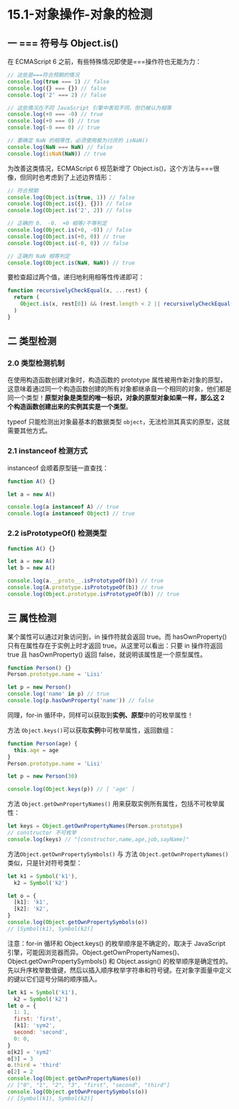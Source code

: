 # 15.1-对象操作-对象的检测

## 一 === 符号与 Object.is()

在 ECMAScript 6 之前，有些特殊情况即使是===操作符也无能为力：

```js
// 这些是===符合预期的情况
console.log(true === 1) // false
console.log({} === {}) // false
console.log('2' === 2) // false

// 这些情况在不同 JavaScript 引擎中表现不同，但仍被认为相等
console.log(+0 === -0) // true
console.log(+0 === 0) // true
console.log(-0 === 0) // true

// 要确定 NaN 的相等性，必须使用极为讨厌的 isNaN()
console.log(NaN === NaN) // false
console.log(isNaN(NaN)) // true
```

为改善这类情况，ECMAScript 6 规范新增了 Object.is()，这个方法与===很像，但同时也考虑到了上述边界情形：

```js
// 符合预期
console.log(Object.is(true, 1)) // false
console.log(Object.is({}, {})) // false
console.log(Object.is('2', 2)) // false

// 正确的 0、 -0、 +0 相等/不等判定
console.log(Object.is(+0, -0)) // false
console.log(Object.is(+0, 0)) // true
console.log(Object.is(-0, 0)) // false

// 正确的 NaN 相等判定
console.log(Object.is(NaN, NaN)) // true
```

要检查超过两个值，递归地利用相等性传递即可：

```js
function recursivelyCheckEqual(x, ...rest) {
  return (
    Object.is(x, rest[0]) && (rest.length < 2 || recursivelyCheckEqual(...rest))
  )
}
```

## 二 类型检测

### 2.0 类型检测机制

在使用构造函数创建对象时，构造函数的 prototype 属性被用作新对象的原型，这意味着通过同一个构造函数创建的所有对象都继承自一个相同的对象，他们都是同一个类型！**原型对象是类型的唯一标识，对象的原型对象如果一样，那么这 2 个构造函数创建出来的实例其实是一个类型**。

typeof 只能检测出对象最基本的数据类型 `object`，无法检测其真实的原型，这就需要其他方式。

### 2.1 instanceof 检测方式

instanceof 会顺着原型链一直查找：

```js
function A() {}

let a = new A()

console.log(a instanceof A) // true
console.log(a instanceof Object) // true
```

### 2.2 isPrototypeOf() 检测类型

```js
function A() {}

let a = new A()
let b = new A()

console.log(a.__proto__.isPrototypeOf(b)) // true
console.log(A.prototype.isPrototypeOf(b)) // true
console.log(Object.prototype.isPrototypeOf(b)) // true
```

## 三 属性检测

某个属性可以通过对象访问到，in 操作符就会返回 true。而 hasOwnProperty() 只有在属性存在于实例上时才返回 true。从这里可以看出：只要 in 操作符返回 true 且 hasOwnProperty() 返回 false，就说明该属性是一个原型属性。

```js
function Person() {}
Person.prototype.name = 'Lisi'

let p = new Person()
console.log('name' in p) // true
console.log(p.hasOwnProperty('name')) // false
```

同理，for-in 循环中，同样可以获取到**实例、原型**中的可枚举属性！

方法 `Object.keys()`可以获取**实例**中可枚举属性，返回数组：

```js
function Person(age) {
  this.age = age
}
Person.prototype.name = 'Lisi'

let p = new Person(30)

console.log(Object.keys(p)) // [ 'age' ]
```

方法 `Object.getOwnPropertyNames()` 用来获取实例所有属性，包括不可枚举属性：

```js
let keys = Object.getOwnPropertyNames(Person.prototype)
// constructor 不可枚举
console.log(keys) // "[constructor,name,age,job,sayName]"
```

方法`Object.getOwnPropertySymbols()` 与 方法 `Object.getOwnPropertyNames()` 类似，只是针对符号类型：

```js
let k1 = Symbol('k1'),
  k2 = Symbol('k2')

let o = {
  [k1]: 'k1',
  [k2]: 'k2',
}
console.log(Object.getOwnPropertySymbols(o))
// [Symbol(k1), Symbol(k2)]
```

注意：for-in 循环和 Object.keys() 的枚举顺序是不确定的，取决于 JavaScript 引擎，可能因浏览器而异。Object.getOwnPropertyNames()、Object.getOwnPropertySymbols() 和 Object.assign() 的枚举顺序是确定性的。先以升序枚举数值键，然后以插入顺序枚举字符串和符号键。在对象字面量中定义的键以它们逗号分隔的顺序插入。

```js
let k1 = Symbol('k1'),
  k2 = Symbol('k2')
let o = {
  1: 1,
  first: 'first',
  [k1]: 'sym2',
  second: 'second',
  0: 0,
}
o[k2] = 'sym2'
o[3] = 3
o.third = 'third'
o[2] = 2
console.log(Object.getOwnPropertyNames(o))
// ["0", "1", "2", "3", "first", "second", "third"]
console.log(Object.getOwnPropertySymbols(o))
// [Symbol(k1), Symbol(k2)]
```
